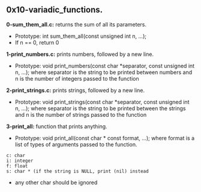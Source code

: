 ## 0x10-variadic_functions.

**0-sum_them_all.c:** returns the sum of all its parameters.

- Prototype: int sum_them_all(const unsigned int n, ...);
- If n == 0, return 0

**1-print_numbers.c:** prints numbers, followed by a new line.

- Prototype: void print_numbers(const char *separator, const unsigned int n, ...); where separator is the string to be printed between numbers and n is the number of integers passed to the function

**2-print_strings.c:** prints strings, followed by a new line.

- Prototype: void print_strings(const char *separator, const unsigned int n, ...); where separator is the string to be printed between the strings and n is the number of strings passed to the function

**3-print_all:** function that prints anything.

- Prototype: void print_all(const char * const format, ...); where format is a list of types of arguments passed to the function.
```
c: char
i: integer
f: float
s: char * (if the string is NULL, print (nil) instead
```
- any other char should be ignored
